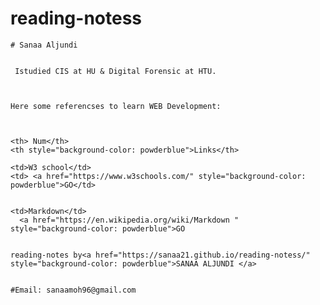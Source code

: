 # reading-notess

 
    # Sanaa Aljundi
    
  
     Istudied CIS at HU & Digital Forensic at HTU.
     
     
   
    Here some referencses to learn WEB Development:
    


    <th> Num</th>
    <th style="background-color: powderblue">Links</th>
    
    <td>W3 school</td>
    <td> <a href="https://www.w3schools.com/" style="background-color: powderblue">GO</td>
   
   
    <td>Markdown</td>
      <a href="https://en.wikipedia.org/wiki/Markdown "  style="background-color: powderblue">GO
 

    reading-notes by<a href="https://sanaa21.github.io/reading-notess/" style="background-color: powderblue">SANAA ALJUNDI </a>


    #Email: sanaamoh96@gmail.com

